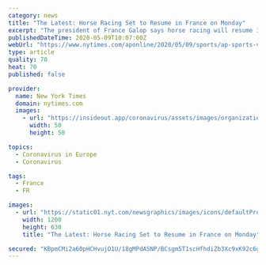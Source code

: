 ```yaml
---
category: news
title: "The Latest: Horse Racing Set to Resume in France on Monday"
excerpt: "The president of France Galop says horse racing will resume in France on Monday. Édouard de Rothschild tweeted that “the resumption of races is accepted” and thanked the French government for allowing it to go ahead."
publishedDateTime: 2020-05-09T10:07:00Z
webUrl: "https://www.nytimes.com/aponline/2020/05/09/sports/ap-sports-virus-outbreak-the-latest.html"
type: article
quality: 70
heat: 70
published: false

provider:
  name: New York Times
  domain: nytimes.com
  images:
    - url: "https://insideout.app/coronavirus/assets/images/organizations/nytimes.com-50x50.jpg"
      width: 50
      height: 50

topics:
  - Coronavirus in Europe
  - Coronavirus

tags:
  - France
  - FR

images:
  - url: "https://static01.nyt.com/newsgraphics/images/icons/defaultPromoCrop.png"
    width: 1200
    height: 630
    title: "The Latest: Horse Racing Set to Resume in France on Monday"

secured: "KBpmCMi2a60pHCHvujO1U/18gMPdASNP/BCsgm5T1scHfhdiZb3Xc9xK92c6gm2godK9vecKfrmMaPQz0Nfk5VCZ9Mvff1v7uKhB8Ntl1PLAYJDqSzoK1pabyC53GltRNCknU05jvG7YpeIO6NDnjL44pHQmUpKJ2LFaVOOOYhaxAQuY+Zf3ySN6XF8CtGIKIlA57nHsyj8f+Xr9qMA7gdkUoL1xCnysgdSetnEhT21mwJGFz+jwawFxA7ipstdwZpmRxfPrZgGDOwPR7fd0ay/WXv7mmS2NQ7HR/ZfF6TIi48Kh8SdzP6Xza4aNVexY;zUeJ15MmynMl+hA0GeIocQ=="
---
```


